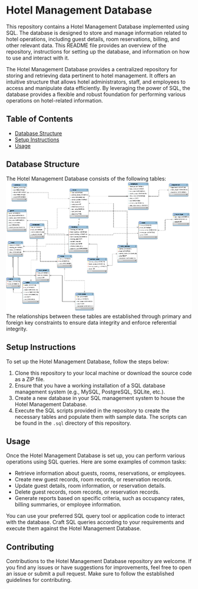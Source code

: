 # Hotel Management Database

This repository contains a Hotel Management Database implemented using SQL. The database is designed to store and manage information related to hotel operations, including guest details, room reservations, billing, and other relevant data. This README file provides an overview of the repository, instructions for setting up the database, and information on how to use and interact with it.

The Hotel Management Database provides a centralized repository for storing and retrieving data pertinent to hotel management. It offers an intuitive structure that allows hotel administrators, staff, and employees to access and manipulate data efficiently. By leveraging the power of SQL, the database provides a flexible and robust foundation for performing various operations on hotel-related information.

## Table of Contents
- [Database Structure](#database-structure)
- [Setup Instructions](#setup-instructions)
- [Usage](#usage)

## Database Structure

The Hotel Management Database consists of the following tables:
![Entity Relationship Diagram](Resx/ERD_2.png)
The relationships between these tables are established through primary and foreign key constraints to ensure data integrity and enforce referential integrity.

## Setup Instructions

To set up the Hotel Management Database, follow the steps below:

1. Clone this repository to your local machine or download the source code as a ZIP file.
2. Ensure that you have a working installation of a SQL database management system (e.g., MySQL, PostgreSQL, SQLite, etc.).
3. Create a new database in your SQL management system to house the Hotel Management Database.
4. Execute the SQL scripts provided in the repository to create the necessary tables and populate them with sample data. The scripts can be found in the `.sql` directory of this repository.

## Usage

Once the Hotel Management Database is set up, you can perform various operations using SQL queries. Here are some examples of common tasks:

- Retrieve information about guests, rooms, reservations, or employees.
- Create new guest records, room records, or reservation records.
- Update guest details, room information, or reservation details.
- Delete guest records, room records, or reservation records.
- Generate reports based on specific criteria, such as occupancy rates, billing summaries, or employee information.

You can use your preferred SQL query tool or application code to interact with the database. Craft SQL queries according to your requirements and execute them against the Hotel Management Database.

## Contributing

Contributions to the Hotel Management Database repository are welcome. If you find any issues or have suggestions for improvements, feel free to open an issue or submit a pull request. Make sure to follow the established guidelines for contributing.
